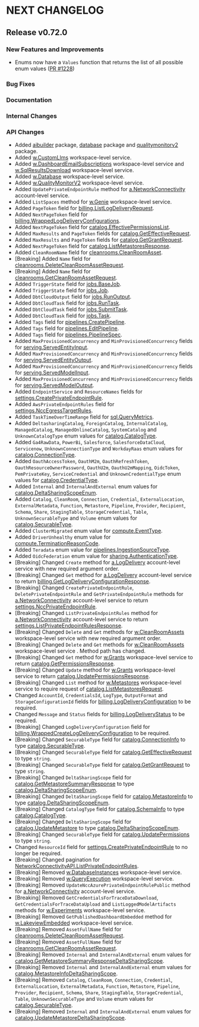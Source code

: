# NEXT CHANGELOG

## Release v0.72.0

### New Features and Improvements

- Enums now have a `Values` function that returns the list of all possible
  enum values ([PR #1228](https://github.com/databricks/databricks-sdk-go/pull/1228))

### Bug Fixes

### Documentation

### Internal Changes

### API Changes
* Added [aibuilder](https://pkg.go.dev/github.com/databricks/databricks-sdk-go/service/aibuilder) package, [database](https://pkg.go.dev/github.com/databricks/databricks-sdk-go/service/database) package and [qualitymonitorv2](https://pkg.go.dev/github.com/databricks/databricks-sdk-go/service/qualitymonitorv2) package.
* Added [w.CustomLlms](https://pkg.go.dev/github.com/databricks/databricks-sdk-go/service/aibuilder#CustomLlmsAPI) workspace-level service.
* Added [w.DashboardEmailSubscriptions](https://pkg.go.dev/github.com/databricks/databricks-sdk-go/service/settings#DashboardEmailSubscriptionsAPI) workspace-level service and [w.SqlResultsDownload](https://pkg.go.dev/github.com/databricks/databricks-sdk-go/service/settings#SqlResultsDownloadAPI) workspace-level service.
* Added [w.Database](https://pkg.go.dev/github.com/databricks/databricks-sdk-go/service/database#DatabaseAPI) workspace-level service.
* Added [w.QualityMonitorV2](https://pkg.go.dev/github.com/databricks/databricks-sdk-go/service/qualitymonitorv2#QualityMonitorV2API) workspace-level service.
* Added `UpdatePrivateEndpointRule` method for [a.NetworkConnectivity](https://pkg.go.dev/github.com/databricks/databricks-sdk-go/service/settings#NetworkConnectivityAPI) account-level service.
* Added `ListSpaces` method for [w.Genie](https://pkg.go.dev/github.com/databricks/databricks-sdk-go/service/dashboards#GenieAPI) workspace-level service.
* Added `PageToken` field for [billing.ListLogDeliveryRequest](https://pkg.go.dev/github.com/databricks/databricks-sdk-go/service/billing#ListLogDeliveryRequest).
* Added `NextPageToken` field for [billing.WrappedLogDeliveryConfigurations](https://pkg.go.dev/github.com/databricks/databricks-sdk-go/service/billing#WrappedLogDeliveryConfigurations).
* Added `NextPageToken` field for [catalog.EffectivePermissionsList](https://pkg.go.dev/github.com/databricks/databricks-sdk-go/service/catalog#EffectivePermissionsList).
* Added `MaxResults` and `PageToken` fields for [catalog.GetEffectiveRequest](https://pkg.go.dev/github.com/databricks/databricks-sdk-go/service/catalog#GetEffectiveRequest).
* Added `MaxResults` and `PageToken` fields for [catalog.GetGrantRequest](https://pkg.go.dev/github.com/databricks/databricks-sdk-go/service/catalog#GetGrantRequest).
* Added `NextPageToken` field for [catalog.ListMetastoresResponse](https://pkg.go.dev/github.com/databricks/databricks-sdk-go/service/catalog#ListMetastoresResponse).
* Added `CleanRoomName` field for [cleanrooms.CleanRoomAsset](https://pkg.go.dev/github.com/databricks/databricks-sdk-go/service/cleanrooms#CleanRoomAsset).
* [Breaking] Added `Name` field for [cleanrooms.DeleteCleanRoomAssetRequest](https://pkg.go.dev/github.com/databricks/databricks-sdk-go/service/cleanrooms#DeleteCleanRoomAssetRequest).
* [Breaking] Added `Name` field for [cleanrooms.GetCleanRoomAssetRequest](https://pkg.go.dev/github.com/databricks/databricks-sdk-go/service/cleanrooms#GetCleanRoomAssetRequest).
* Added `TriggerState` field for [jobs.BaseJob](https://pkg.go.dev/github.com/databricks/databricks-sdk-go/service/jobs#BaseJob).
* Added `TriggerState` field for [jobs.Job](https://pkg.go.dev/github.com/databricks/databricks-sdk-go/service/jobs#Job).
* Added `DbtCloudOutput` field for [jobs.RunOutput](https://pkg.go.dev/github.com/databricks/databricks-sdk-go/service/jobs#RunOutput).
* Added `DbtCloudTask` field for [jobs.RunTask](https://pkg.go.dev/github.com/databricks/databricks-sdk-go/service/jobs#RunTask).
* Added `DbtCloudTask` field for [jobs.SubmitTask](https://pkg.go.dev/github.com/databricks/databricks-sdk-go/service/jobs#SubmitTask).
* Added `DbtCloudTask` field for [jobs.Task](https://pkg.go.dev/github.com/databricks/databricks-sdk-go/service/jobs#Task).
* Added `Tags` field for [pipelines.CreatePipeline](https://pkg.go.dev/github.com/databricks/databricks-sdk-go/service/pipelines#CreatePipeline).
* Added `Tags` field for [pipelines.EditPipeline](https://pkg.go.dev/github.com/databricks/databricks-sdk-go/service/pipelines#EditPipeline).
* Added `Tags` field for [pipelines.PipelineSpec](https://pkg.go.dev/github.com/databricks/databricks-sdk-go/service/pipelines#PipelineSpec).
* Added `MaxProvisionedConcurrency` and `MinProvisionedConcurrency` fields for [serving.ServedEntityInput](https://pkg.go.dev/github.com/databricks/databricks-sdk-go/service/serving#ServedEntityInput).
* Added `MaxProvisionedConcurrency` and `MinProvisionedConcurrency` fields for [serving.ServedEntityOutput](https://pkg.go.dev/github.com/databricks/databricks-sdk-go/service/serving#ServedEntityOutput).
* Added `MaxProvisionedConcurrency` and `MinProvisionedConcurrency` fields for [serving.ServedModelInput](https://pkg.go.dev/github.com/databricks/databricks-sdk-go/service/serving#ServedModelInput).
* Added `MaxProvisionedConcurrency` and `MinProvisionedConcurrency` fields for [serving.ServedModelOutput](https://pkg.go.dev/github.com/databricks/databricks-sdk-go/service/serving#ServedModelOutput).
* Added `EndpointService` and `ResourceNames` fields for [settings.CreatePrivateEndpointRule](https://pkg.go.dev/github.com/databricks/databricks-sdk-go/service/settings#CreatePrivateEndpointRule).
* Added `AwsPrivateEndpointRules` field for [settings.NccEgressTargetRules](https://pkg.go.dev/github.com/databricks/databricks-sdk-go/service/settings#NccEgressTargetRules).
* Added `TaskTimeOverTimeRange` field for [sql.QueryMetrics](https://pkg.go.dev/github.com/databricks/databricks-sdk-go/service/sql#QueryMetrics).
* Added `DeltasharingCatalog`, `ForeignCatalog`, `InternalCatalog`, `ManagedCatalog`, `ManagedOnlineCatalog`, `SystemCatalog` and `UnknownCatalogType` enum values for [catalog.CatalogType](https://pkg.go.dev/github.com/databricks/databricks-sdk-go/service/catalog#CatalogType).
* Added `Ga4RawData`, `PowerBi`, `Salesforce`, `SalesforceDataCloud`, `Servicenow`, `UnknownConnectionType` and `WorkdayRaas` enum values for [catalog.ConnectionType](https://pkg.go.dev/github.com/databricks/databricks-sdk-go/service/catalog#ConnectionType).
* Added `OauthAccessToken`, `OauthM2m`, `OauthRefreshToken`, `OauthResourceOwnerPassword`, `OauthU2m`, `OauthU2mMapping`, `OidcToken`, `PemPrivateKey`, `ServiceCredential` and `UnknownCredentialType` enum values for [catalog.CredentialType](https://pkg.go.dev/github.com/databricks/databricks-sdk-go/service/catalog#CredentialType).
* Added `Internal` and `InternalAndExternal` enum values for [catalog.DeltaSharingScopeEnum](https://pkg.go.dev/github.com/databricks/databricks-sdk-go/service/catalog#DeltaSharingScopeEnum).
* Added `Catalog`, `CleanRoom`, `Connection`, `Credential`, `ExternalLocation`, `ExternalMetadata`, `Function`, `Metastore`, `Pipeline`, `Provider`, `Recipient`, `Schema`, `Share`, `StagingTable`, `StorageCredential`, `Table`, `UnknownSecurableType` and `Volume` enum values for [catalog.SecurableType](https://pkg.go.dev/github.com/databricks/databricks-sdk-go/service/catalog#SecurableType).
* Added `ClusterMigrated` enum value for [compute.EventType](https://pkg.go.dev/github.com/databricks/databricks-sdk-go/service/compute#EventType).
* Added `DriverUnhealthy` enum value for [compute.TerminationReasonCode](https://pkg.go.dev/github.com/databricks/databricks-sdk-go/service/compute#TerminationReasonCode).
* Added `Teradata` enum value for [pipelines.IngestionSourceType](https://pkg.go.dev/github.com/databricks/databricks-sdk-go/service/pipelines#IngestionSourceType).
* Added `OidcFederation` enum value for [sharing.AuthenticationType](https://pkg.go.dev/github.com/databricks/databricks-sdk-go/service/sharing#AuthenticationType).
* [Breaking] Changed `Create` method for [a.LogDelivery](https://pkg.go.dev/github.com/databricks/databricks-sdk-go/service/billing#LogDeliveryAPI) account-level service with new required argument order.
* [Breaking] Changed `Get` method for [a.LogDelivery](https://pkg.go.dev/github.com/databricks/databricks-sdk-go/service/billing#LogDeliveryAPI) account-level service to return [billing.GetLogDeliveryConfigurationResponse](https://pkg.go.dev/github.com/databricks/databricks-sdk-go/service/billing#GetLogDeliveryConfigurationResponse).
* [Breaking] Changed `CreatePrivateEndpointRule`, `DeletePrivateEndpointRule` and `GetPrivateEndpointRule` methods for [a.NetworkConnectivity](https://pkg.go.dev/github.com/databricks/databricks-sdk-go/service/settings#NetworkConnectivityAPI) account-level service to return [settings.NccPrivateEndpointRule](https://pkg.go.dev/github.com/databricks/databricks-sdk-go/service/settings#NccPrivateEndpointRule).
* [Breaking] Changed `ListPrivateEndpointRules` method for [a.NetworkConnectivity](https://pkg.go.dev/github.com/databricks/databricks-sdk-go/service/settings#NetworkConnectivityAPI) account-level service to return [settings.ListPrivateEndpointRulesResponse](https://pkg.go.dev/github.com/databricks/databricks-sdk-go/service/settings#ListPrivateEndpointRulesResponse).
* [Breaking] Changed `Delete` and `Get` methods for [w.CleanRoomAssets](https://pkg.go.dev/github.com/databricks/databricks-sdk-go/service/cleanrooms#CleanRoomAssetsAPI) workspace-level service with new required argument order.
* [Breaking] Changed `Delete` and `Get` methods for [w.CleanRoomAssets](https://pkg.go.dev/github.com/databricks/databricks-sdk-go/service/cleanrooms#CleanRoomAssetsAPI) workspace-level service . Method path has changed.
* [Breaking] Changed `Get` method for [w.Grants](https://pkg.go.dev/github.com/databricks/databricks-sdk-go/service/catalog#GrantsAPI) workspace-level service to return [catalog.GetPermissionsResponse](https://pkg.go.dev/github.com/databricks/databricks-sdk-go/service/catalog#GetPermissionsResponse).
* [Breaking] Changed `Update` method for [w.Grants](https://pkg.go.dev/github.com/databricks/databricks-sdk-go/service/catalog#GrantsAPI) workspace-level service to return [catalog.UpdatePermissionsResponse](https://pkg.go.dev/github.com/databricks/databricks-sdk-go/service/catalog#UpdatePermissionsResponse).
* [Breaking] Changed `List` method for [w.Metastores](https://pkg.go.dev/github.com/databricks/databricks-sdk-go/service/catalog#MetastoresAPI) workspace-level service to require request of [catalog.ListMetastoresRequest](https://pkg.go.dev/github.com/databricks/databricks-sdk-go/service/catalog#ListMetastoresRequest).
* Changed `AccountId`, `CredentialsId`, `LogType`, `OutputFormat` and `StorageConfigurationId` fields for [billing.LogDeliveryConfiguration](https://pkg.go.dev/github.com/databricks/databricks-sdk-go/service/billing#LogDeliveryConfiguration) to be required.
* Changed `Message` and `Status` fields for [billing.LogDeliveryStatus](https://pkg.go.dev/github.com/databricks/databricks-sdk-go/service/billing#LogDeliveryStatus) to be required.
* [Breaking] Changed `LogDeliveryConfiguration` field for [billing.WrappedCreateLogDeliveryConfiguration](https://pkg.go.dev/github.com/databricks/databricks-sdk-go/service/billing#WrappedCreateLogDeliveryConfiguration) to be required.
* [Breaking] Changed `SecurableType` field for [catalog.ConnectionInfo](https://pkg.go.dev/github.com/databricks/databricks-sdk-go/service/catalog#ConnectionInfo) to type [catalog.SecurableType](https://pkg.go.dev/github.com/databricks/databricks-sdk-go/service/catalog#SecurableType).
* [Breaking] Changed `SecurableType` field for [catalog.GetEffectiveRequest](https://pkg.go.dev/github.com/databricks/databricks-sdk-go/service/catalog#GetEffectiveRequest) to type `string`.
* [Breaking] Changed `SecurableType` field for [catalog.GetGrantRequest](https://pkg.go.dev/github.com/databricks/databricks-sdk-go/service/catalog#GetGrantRequest) to type `string`.
* [Breaking] Changed `DeltaSharingScope` field for [catalog.GetMetastoreSummaryResponse](https://pkg.go.dev/github.com/databricks/databricks-sdk-go/service/catalog#GetMetastoreSummaryResponse) to type [catalog.DeltaSharingScopeEnum](https://pkg.go.dev/github.com/databricks/databricks-sdk-go/service/catalog#DeltaSharingScopeEnum).
* [Breaking] Changed `DeltaSharingScope` field for [catalog.MetastoreInfo](https://pkg.go.dev/github.com/databricks/databricks-sdk-go/service/catalog#MetastoreInfo) to type [catalog.DeltaSharingScopeEnum](https://pkg.go.dev/github.com/databricks/databricks-sdk-go/service/catalog#DeltaSharingScopeEnum).
* [Breaking] Changed `CatalogType` field for [catalog.SchemaInfo](https://pkg.go.dev/github.com/databricks/databricks-sdk-go/service/catalog#SchemaInfo) to type [catalog.CatalogType](https://pkg.go.dev/github.com/databricks/databricks-sdk-go/service/catalog#CatalogType).
* [Breaking] Changed `DeltaSharingScope` field for [catalog.UpdateMetastore](https://pkg.go.dev/github.com/databricks/databricks-sdk-go/service/catalog#UpdateMetastore) to type [catalog.DeltaSharingScopeEnum](https://pkg.go.dev/github.com/databricks/databricks-sdk-go/service/catalog#DeltaSharingScopeEnum).
* [Breaking] Changed `SecurableType` field for [catalog.UpdatePermissions](https://pkg.go.dev/github.com/databricks/databricks-sdk-go/service/catalog#UpdatePermissions) to type `string`.
* Changed `ResourceId` field for [settings.CreatePrivateEndpointRule](https://pkg.go.dev/github.com/databricks/databricks-sdk-go/service/settings#CreatePrivateEndpointRule) to no longer be required.
* [Breaking] Changed pagination for [NetworkConnectivityAPI.ListPrivateEndpointRules](https://pkg.go.dev/github.com/databricks/databricks-sdk-go/service/settings#NetworkConnectivityAPI.ListPrivateEndpointRules).
* [Breaking] Removed [w.DatabaseInstances](https://pkg.go.dev/github.com/databricks/databricks-sdk-go/service/catalog#DatabaseInstancesAPI) workspace-level service.
* [Breaking] Removed [w.QueryExecution](https://pkg.go.dev/github.com/databricks/databricks-sdk-go/service/dashboards#QueryExecutionAPI) workspace-level service.
* [Breaking] Removed `UpdateNccAzurePrivateEndpointRulePublic` method for [a.NetworkConnectivity](https://pkg.go.dev/github.com/databricks/databricks-sdk-go/service/settings#NetworkConnectivityAPI) account-level service.
* [Breaking] Removed `GetCredentialsForTraceDataDownload`, `GetCredentialsForTraceDataUpload` and `ListLoggedModelArtifacts` methods for [w.Experiments](https://pkg.go.dev/github.com/databricks/databricks-sdk-go/service/ml#ExperimentsAPI) workspace-level service.
* [Breaking] Removed `GetPublishedDashboardEmbedded` method for [w.LakeviewEmbedded](https://pkg.go.dev/github.com/databricks/databricks-sdk-go/service/dashboards#LakeviewEmbeddedAPI) workspace-level service.
* [Breaking] Removed `AssetFullName` field for [cleanrooms.DeleteCleanRoomAssetRequest](https://pkg.go.dev/github.com/databricks/databricks-sdk-go/service/cleanrooms#DeleteCleanRoomAssetRequest).
* [Breaking] Removed `AssetFullName` field for [cleanrooms.GetCleanRoomAssetRequest](https://pkg.go.dev/github.com/databricks/databricks-sdk-go/service/cleanrooms#GetCleanRoomAssetRequest).
* [Breaking] Removed `Internal` and `InternalAndExternal` enum values for [catalog.GetMetastoreSummaryResponseDeltaSharingScope](https://pkg.go.dev/github.com/databricks/databricks-sdk-go/service/catalog#GetMetastoreSummaryResponseDeltaSharingScope).
* [Breaking] Removed `Internal` and `InternalAndExternal` enum values for [catalog.MetastoreInfoDeltaSharingScope](https://pkg.go.dev/github.com/databricks/databricks-sdk-go/service/catalog#MetastoreInfoDeltaSharingScope).
* [Breaking] Removed `Catalog`, `CleanRoom`, `Connection`, `Credential`, `ExternalLocation`, `ExternalMetadata`, `Function`, `Metastore`, `Pipeline`, `Provider`, `Recipient`, `Schema`, `Share`, `StagingTable`, `StorageCredential`, `Table`, `UnknownSecurableType` and `Volume` enum values for [catalog.SecurableType](https://pkg.go.dev/github.com/databricks/databricks-sdk-go/service/catalog#SecurableType).
* [Breaking] Removed `Internal` and `InternalAndExternal` enum values for [catalog.UpdateMetastoreDeltaSharingScope](https://pkg.go.dev/github.com/databricks/databricks-sdk-go/service/catalog#UpdateMetastoreDeltaSharingScope).
